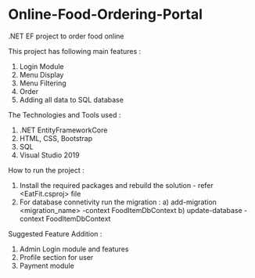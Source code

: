 # Online-Food-Ordering-Portal
.NET EF project to order food online 

This project has following main features :
1) Login Module
2) Menu Display
3) Menu Filtering
4) Order
5) Adding all data to SQL database

The Technologies and Tools used :
1) .NET EntityFrameworkCore
2) HTML, CSS, Bootstrap
3) SQL
4) Visual Studio 2019

How to run the project :
1) Install the required packages and rebuild the solution - refer <EatFit.csproj> file
2) For database connetivity run the migration :
    a) add-migration <migration_name> -context FoodItemDbContext
    b) update-database -context FoodItemDbContext

Suggested Feature Addition :
1) Admin Login module and features
2) Profile section for user
3) Payment module



